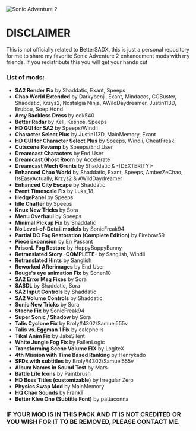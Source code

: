 ![Sonic Adventure 2](https://cdn2.steamgriddb.com/logo/c3bba4500b8e43374b046de170bf4d67.png)

# DISCLAIMER
This is not officially related to BetterSADX, this is just a personal repository for me to share my favorite Sonic Adventure 2 enhancement mods with my friends.
If you redistribute this you will get your hands cut

### List of mods:

 - **SA2 Render Fix** by Shaddatic, Exant, Speeps  
 - **Chao World Extended** by Darkybenji, Exant, Mindacos, CGBuster, Shaddatic, Krzys2, Nostalgia Ninja, AWildDaydreamer, Justin113D, Erubbu, Soep Hond  
 - **Amy Backless Dress** by edk540  
 - **Better Radar** by Kell, Kesnos, Speeps  
 - **HD GUI for SA2** by Speeps/Windii  
 - **Character Select Plus** by Justin113D, MainMemory, Exant  
 - **HD GUI for Character Select Plus** by Speeps, Windii, CheatFreak  
 - **Cutscene Revamp** by Speeps/End User  
 - **Dreamcast Characters** by End User  
 - **Dreamcast Ghost Room** by Accelerate  
 - **Dreamcast Mech Grunts** by Shaddatic & -[DEXTERITY]-  
 - **Enhanced Chao World** by Shaddatic, Exant, Speeps, AmberZeChao, ItsEasyActually, Krzys2 & AWildDaydreamer 
 - **Enhanced City Escape** by Shaddatic  
 - **Event Timescale Fix** by Luks_18  
 - **HedgePanel** by Speeps  
 - **Idle Chatter** by Speeps  
 - **Knux New Tricks** by Sora  
 - **Menu Overhaul** by Speeps  
 - **Minimal Pickup Fix** by Shaddatic  
 - **No Level-of-Detail models** by SonicFreak94  
 - **Partial DC Fog Restoration (Complete Edition)** by Firebow59  
 - **Piece Expansion** by En Passant  
 - **PrisonL Fog Restore** by HoppyBoppyBunny  
 - **Retranslated Story -COMPLETE-** by Sanglish, Windii  
 - **Retranslated Hints** by Sanglish  
 - **Reworked Afterimages** by End User  
 - **Rouge's eye animation Fix** by Sonen10  
 - **SA2 Error Msg Fixes** by Sora  
 - **SASDL** by Shaddatic, Sora  
 - **SA2 Input Controls** by Shaddatic  
 - **SA2 Volume Controls** by Shaddatic  
 - **Sonic New Tricks** by Sora  
 - **Stache Fix** by SonicFreak94  
 - **Super Sonic / Shadow** by Sora  
 - **Talis Cyclone Fix** by Broly#4302/Samuel555v  
 - **Talis vs. Eggman 1 Fix** by calephells  
 - **Tikal Anim Fix** by JakeSilent  
 - **White Jungle Fog Fix** by FallenLogic  
 - **Transforming Scene Volume FIX** by LogiteX  
 - **4th Mission with Time Based Ranking** by Henrykado  
 - **SFDs with subtitles** by Broly#4302/Samuel555v  
 - **Album Names in Sound Test** by Mars  
 - **Battle Life Icons** by Paintbrush  
 - **HD Boss Titles (customizable)** by Irregular Zero  
 - **Physics Swap Mod** by MainMemory  
 - **HQ Chao Sounds** by FrankT  
 - **Better Klee One (Subtitle Font)** by pattaconna

### **IF YOUR MOD IS IN THIS PACK AND IT IS NOT CREDITED OR YOU WISH FOR IT TO BE REMOVED, PLEASE CONTACT ME.**
